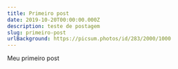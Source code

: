 ```yaml
---
title: Primeiro post
date: 2019-10-20T00:00:00.000Z
description: teste de postagem
slug: primeiro-post
urlBackground: https://picsum.photos/id/283/2000/1000
---
```


Meu primeiro post

